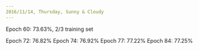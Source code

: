 ```yaml
---
2016/11/14, Thursday, Sunny & Cloudy
---
```


Epoch 60: 73.63%, 2/3 training set

Epoch 72: 76.82%
Epoch 74: 76.92%
Epoch 77: 77.22%
Epoch 84: 77.25%
